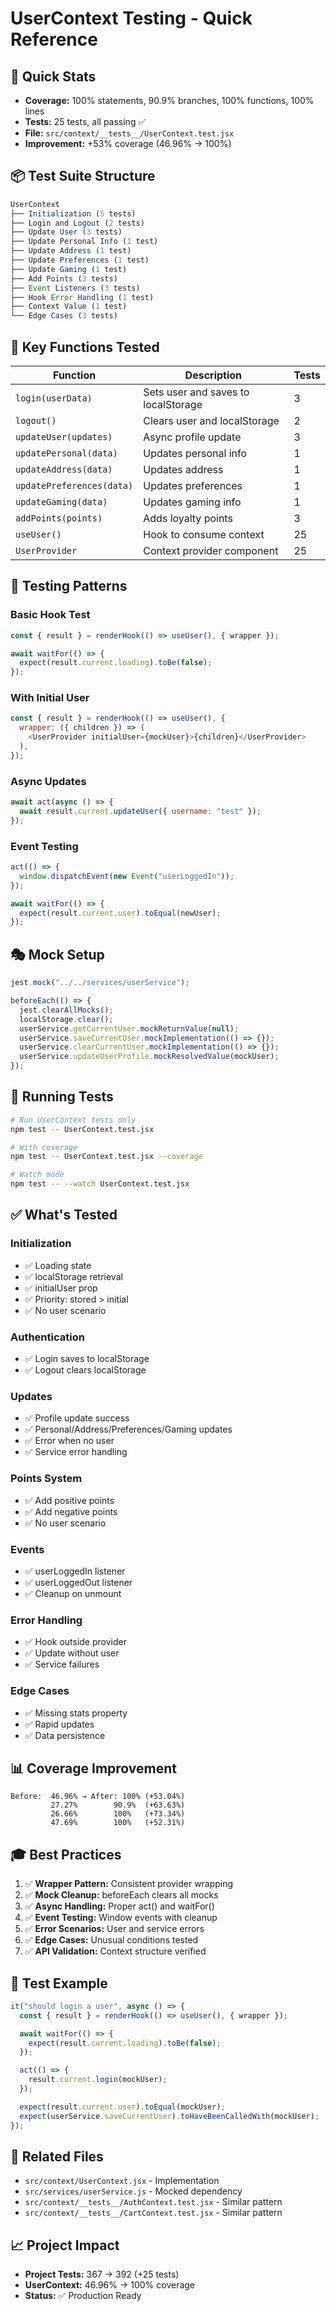 # UserContext Testing - Quick Reference

## 🎯 Quick Stats

- **Coverage:** 100% statements, 90.9% branches, 100% functions, 100% lines
- **Tests:** 25 tests, all passing ✅
- **File:** `src/context/__tests__/UserContext.test.jsx`
- **Improvement:** +53% coverage (46.96% → 100%)

## 📦 Test Suite Structure

```javascript
UserContext
├── Initialization (5 tests)
├── Login and Logout (2 tests)
├── Update User (3 tests)
├── Update Personal Info (1 test)
├── Update Address (1 test)
├── Update Preferences (1 test)
├── Update Gaming (1 test)
├── Add Points (3 tests)
├── Event Listeners (3 tests)
├── Hook Error Handling (1 test)
├── Context Value (1 test)
└── Edge Cases (3 tests)
```

## 🔑 Key Functions Tested

| Function                  | Description                         | Tests |
| ------------------------- | ----------------------------------- | ----- |
| `login(userData)`         | Sets user and saves to localStorage | 3     |
| `logout()`                | Clears user and localStorage        | 2     |
| `updateUser(updates)`     | Async profile update                | 3     |
| `updatePersonal(data)`    | Updates personal info               | 1     |
| `updateAddress(data)`     | Updates address                     | 1     |
| `updatePreferences(data)` | Updates preferences                 | 1     |
| `updateGaming(data)`      | Updates gaming info                 | 1     |
| `addPoints(points)`       | Adds loyalty points                 | 3     |
| `useUser()`               | Hook to consume context             | 25    |
| `UserProvider`            | Context provider component          | 25    |

## 🧪 Testing Patterns

### Basic Hook Test

```javascript
const { result } = renderHook(() => useUser(), { wrapper });

await waitFor(() => {
  expect(result.current.loading).toBe(false);
});
```

### With Initial User

```javascript
const { result } = renderHook(() => useUser(), {
  wrapper: ({ children }) => (
    <UserProvider initialUser={mockUser}>{children}</UserProvider>
  ),
});
```

### Async Updates

```javascript
await act(async () => {
  await result.current.updateUser({ username: "test" });
});
```

### Event Testing

```javascript
act(() => {
  window.dispatchEvent(new Event("userLoggedIn"));
});

await waitFor(() => {
  expect(result.current.user).toEqual(newUser);
});
```

## 🎭 Mock Setup

```javascript
jest.mock("../../services/userService");

beforeEach(() => {
  jest.clearAllMocks();
  localStorage.clear();
  userService.getCurrentUser.mockReturnValue(null);
  userService.saveCurrentUser.mockImplementation(() => {});
  userService.clearCurrentUser.mockImplementation(() => {});
  userService.updateUserProfile.mockResolvedValue(mockUser);
});
```

## 🚀 Running Tests

```bash
# Run UserContext tests only
npm test -- UserContext.test.jsx

# With coverage
npm test -- UserContext.test.jsx --coverage

# Watch mode
npm test -- --watch UserContext.test.jsx
```

## ✅ What's Tested

### Initialization

- ✅ Loading state
- ✅ localStorage retrieval
- ✅ initialUser prop
- ✅ Priority: stored > initial
- ✅ No user scenario

### Authentication

- ✅ Login saves to localStorage
- ✅ Logout clears localStorage

### Updates

- ✅ Profile update success
- ✅ Personal/Address/Preferences/Gaming updates
- ✅ Error when no user
- ✅ Service error handling

### Points System

- ✅ Add positive points
- ✅ Add negative points
- ✅ No user scenario

### Events

- ✅ userLoggedIn listener
- ✅ userLoggedOut listener
- ✅ Cleanup on unmount

### Error Handling

- ✅ Hook outside provider
- ✅ Update without user
- ✅ Service failures

### Edge Cases

- ✅ Missing stats property
- ✅ Rapid updates
- ✅ Data persistence

## 📊 Coverage Improvement

```
Before:  46.96% → After: 100% (+53.04%)
         27.27%        90.9%  (+63.63%)
         26.66%        100%   (+73.34%)
         47.69%        100%   (+52.31%)
```

## 🎓 Best Practices

1. ✅ **Wrapper Pattern:** Consistent provider wrapping
2. ✅ **Mock Cleanup:** beforeEach clears all mocks
3. ✅ **Async Handling:** Proper act() and waitFor()
4. ✅ **Event Testing:** Window events with cleanup
5. ✅ **Error Scenarios:** User and service errors
6. ✅ **Edge Cases:** Unusual conditions tested
7. ✅ **API Validation:** Context structure verified

## 📝 Test Example

```javascript
it("should login a user", async () => {
  const { result } = renderHook(() => useUser(), { wrapper });

  await waitFor(() => {
    expect(result.current.loading).toBe(false);
  });

  act(() => {
    result.current.login(mockUser);
  });

  expect(result.current.user).toEqual(mockUser);
  expect(userService.saveCurrentUser).toHaveBeenCalledWith(mockUser);
});
```

## 🔗 Related Files

- `src/context/UserContext.jsx` - Implementation
- `src/services/userService.js` - Mocked dependency
- `src/context/__tests__/AuthContext.test.jsx` - Similar pattern
- `src/context/__tests__/CartContext.test.jsx` - Similar pattern

## 📈 Project Impact

- **Project Tests:** 367 → 392 (+25 tests)
- **UserContext:** 46.96% → 100% coverage
- **Status:** ✅ Production Ready
